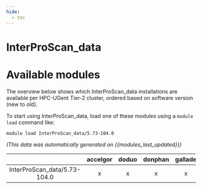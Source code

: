 ```yaml
---
hide:
  - toc
---
```


InterProScan_data
=================

# Available modules


The overview below shows which InterProScan_data installations are available per HPC-UGent Tier-2 cluster, ordered based on software version (new to old).

To start using InterProScan_data, load one of these modules using a `module load` command like:

```shell
module load InterProScan_data/5.73-104.0
```

*(This data was automatically generated on {{modules_last_updated}})*

| |accelgor|doduo|donphan|gallade|joltik|litleo|shinx|
| :---: | :---: | :---: | :---: | :---: | :---: | :---: | :---: |
|InterProScan_data/5.73-104.0|x|x|x|x|x|x|x|
